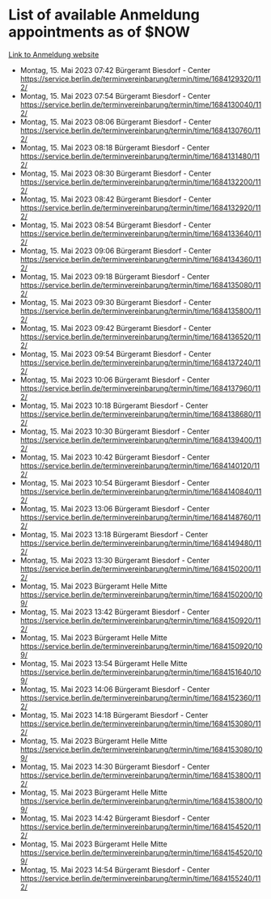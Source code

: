 # List of available Anmeldung appointments as of $NOW
[Link to Anmeldung website](https://service.berlin.de/terminvereinbarung/termin/tag.php?termin=1&anliegen[]=120686&dienstleisterlist=122210,122217,327316,122219,327312,122227,327314,122231,327346,122243,327348,122254,122252,329742,122260,329745,122262,329748,122271,327278,122273,327274,122277,327276,330436,122280,327294,122282,327290,122284,327292,122291,327270,122285,327266,122286,327264,122296,327268,150230,329760,122297,327286,122294,327284,122312,329763,122314,329775,122304,327330,122311,327334,122309,327332,317869,122281,327352,122279,329772,122283,122276,327324,122274,327326,122267,329766,122246,327318,122251,327320,122257,327322,122208,327298,122226,327300&herkunft=http%3A%2F%2Fservice.berlin.de%2Fdienstleistung%2F120686%2F)
- Montag, 15. Mai 2023 07:42 Bürgeramt Biesdorf - Center https://service.berlin.de/terminvereinbarung/termin/time/1684129320/112/
- Montag, 15. Mai 2023 07:54 Bürgeramt Biesdorf - Center https://service.berlin.de/terminvereinbarung/termin/time/1684130040/112/
- Montag, 15. Mai 2023 08:06 Bürgeramt Biesdorf - Center https://service.berlin.de/terminvereinbarung/termin/time/1684130760/112/
- Montag, 15. Mai 2023 08:18 Bürgeramt Biesdorf - Center https://service.berlin.de/terminvereinbarung/termin/time/1684131480/112/
- Montag, 15. Mai 2023 08:30 Bürgeramt Biesdorf - Center https://service.berlin.de/terminvereinbarung/termin/time/1684132200/112/
- Montag, 15. Mai 2023 08:42 Bürgeramt Biesdorf - Center https://service.berlin.de/terminvereinbarung/termin/time/1684132920/112/
- Montag, 15. Mai 2023 08:54 Bürgeramt Biesdorf - Center https://service.berlin.de/terminvereinbarung/termin/time/1684133640/112/
- Montag, 15. Mai 2023 09:06 Bürgeramt Biesdorf - Center https://service.berlin.de/terminvereinbarung/termin/time/1684134360/112/
- Montag, 15. Mai 2023 09:18 Bürgeramt Biesdorf - Center https://service.berlin.de/terminvereinbarung/termin/time/1684135080/112/
- Montag, 15. Mai 2023 09:30 Bürgeramt Biesdorf - Center https://service.berlin.de/terminvereinbarung/termin/time/1684135800/112/
- Montag, 15. Mai 2023 09:42 Bürgeramt Biesdorf - Center https://service.berlin.de/terminvereinbarung/termin/time/1684136520/112/
- Montag, 15. Mai 2023 09:54 Bürgeramt Biesdorf - Center https://service.berlin.de/terminvereinbarung/termin/time/1684137240/112/
- Montag, 15. Mai 2023 10:06 Bürgeramt Biesdorf - Center https://service.berlin.de/terminvereinbarung/termin/time/1684137960/112/
- Montag, 15. Mai 2023 10:18 Bürgeramt Biesdorf - Center https://service.berlin.de/terminvereinbarung/termin/time/1684138680/112/
- Montag, 15. Mai 2023 10:30 Bürgeramt Biesdorf - Center https://service.berlin.de/terminvereinbarung/termin/time/1684139400/112/
- Montag, 15. Mai 2023 10:42 Bürgeramt Biesdorf - Center https://service.berlin.de/terminvereinbarung/termin/time/1684140120/112/
- Montag, 15. Mai 2023 10:54 Bürgeramt Biesdorf - Center https://service.berlin.de/terminvereinbarung/termin/time/1684140840/112/
- Montag, 15. Mai 2023 13:06 Bürgeramt Biesdorf - Center https://service.berlin.de/terminvereinbarung/termin/time/1684148760/112/
- Montag, 15. Mai 2023 13:18 Bürgeramt Biesdorf - Center https://service.berlin.de/terminvereinbarung/termin/time/1684149480/112/
- Montag, 15. Mai 2023 13:30 Bürgeramt Biesdorf - Center https://service.berlin.de/terminvereinbarung/termin/time/1684150200/112/
- Montag, 15. Mai 2023  Bürgeramt Helle Mitte https://service.berlin.de/terminvereinbarung/termin/time/1684150200/109/
- Montag, 15. Mai 2023 13:42 Bürgeramt Biesdorf - Center https://service.berlin.de/terminvereinbarung/termin/time/1684150920/112/
- Montag, 15. Mai 2023  Bürgeramt Helle Mitte https://service.berlin.de/terminvereinbarung/termin/time/1684150920/109/
- Montag, 15. Mai 2023 13:54 Bürgeramt Helle Mitte https://service.berlin.de/terminvereinbarung/termin/time/1684151640/109/
- Montag, 15. Mai 2023 14:06 Bürgeramt Biesdorf - Center https://service.berlin.de/terminvereinbarung/termin/time/1684152360/112/
- Montag, 15. Mai 2023 14:18 Bürgeramt Biesdorf - Center https://service.berlin.de/terminvereinbarung/termin/time/1684153080/112/
- Montag, 15. Mai 2023  Bürgeramt Helle Mitte https://service.berlin.de/terminvereinbarung/termin/time/1684153080/109/
- Montag, 15. Mai 2023 14:30 Bürgeramt Biesdorf - Center https://service.berlin.de/terminvereinbarung/termin/time/1684153800/112/
- Montag, 15. Mai 2023  Bürgeramt Helle Mitte https://service.berlin.de/terminvereinbarung/termin/time/1684153800/109/
- Montag, 15. Mai 2023 14:42 Bürgeramt Biesdorf - Center https://service.berlin.de/terminvereinbarung/termin/time/1684154520/112/
- Montag, 15. Mai 2023  Bürgeramt Helle Mitte https://service.berlin.de/terminvereinbarung/termin/time/1684154520/109/
- Montag, 15. Mai 2023 14:54 Bürgeramt Biesdorf - Center https://service.berlin.de/terminvereinbarung/termin/time/1684155240/112/
